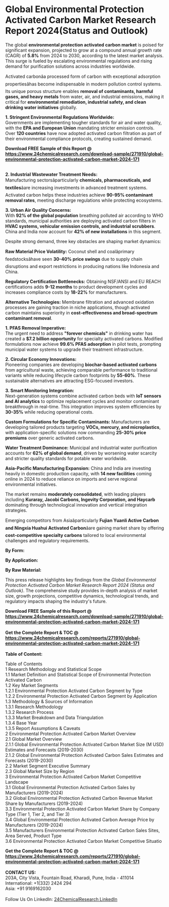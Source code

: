 <h1>Global Environmental Protection Activated Carbon Market Research Report 2024(Status and Outlook)</h1><p>The global <strong>environmental protection activated carbon market</strong> is poised for significant expansion, projected to grow at a compound annual growth rate (CAGR) of <strong>5.8%</strong> from 2024 to 2030, according to the latest market analysis. This surge is fueled by escalating environmental regulations and rising demand for purification solutions across industries worldwide.</p><p>Activated carbonâa processed form of carbon with exceptional adsorption propertiesâhas become indispensable in modern pollution control systems. Its unique porous structure enables <strong>removal of contaminants, harmful gases, and heavy metals</strong> from water, air, and industrial emissions, making it critical for <strong>environmental remediation, industrial safety, and clean drinking water initiatives</strong> globally.</p><p><strong>1. Stringent Environmental Regulations Worldwide:</strong><br>
Governments are implementing tougher standards for air and water quality, with the <strong>EPA and European Union</strong> mandating stricter emission controls. Over <strong>120 countries</strong> have now adopted activated carbon filtration as part of their environmental compliance protocols, creating sustained demand.</p><div><b>Download FREE Sample of this Report @ 
            <a href="https://www.24chemicalresearch.com/download-sample/271910/global-environmental-protection-activated-carbon-market-2024-171">
            https://www.24chemicalresearch.com/download-sample/271910/global-environmental-protection-activated-carbon-market-2024-171</a></b></div><br><p><strong>2. Industrial Wastewater Treatment Needs:</strong><br>
Manufacturing sectorsâparticularly <strong>chemicals, pharmaceuticals, and textiles</strong>âare increasing investments in advanced treatment systems. Activated carbon helps these industries achieve <strong>90-95% contaminant removal rates</strong>, meeting discharge regulations while protecting ecosystems.</p><p><strong>3. Urban Air Quality Concerns:</strong><br>
With <strong>92% of the global population</strong> breathing polluted air according to WHO standards, municipal authorities are deploying activated carbon filters in <strong>HVAC systems, vehicular emission controls, and industrial scrubbers</strong>. China and India now account for <strong>42% of new installations</strong> in this segment.</p><p>Despite strong demand, three key obstacles are shaping market dynamics:</p><p><strong>Raw Material Price Volatility:</strong> Coconut shell and coalâprimary feedstocksâhave seen <strong>30-40% price swings</strong> due to supply chain disruptions and export restrictions in producing nations like Indonesia and China.</p><p><strong>Regulatory Certification Bottlenecks:</strong> Obtaining NSF/ANSI and EU REACH certifications adds <strong>9-12 months</strong> to product development cycles and increases compliance costs by <strong>18-22%</strong> for manufacturers.</p><p><strong>Alternative Technologies:</strong> Membrane filtration and advanced oxidation processes are gaining traction in niche applications, though activated carbon maintains superiority in <strong>cost-effectiveness and broad-spectrum contaminant removal</strong>.</p><p><strong>1. PFAS Removal Imperative:</strong><br>
The urgent need to address <strong>"forever chemicals"</strong> in drinking water has created a <strong>$7.2 billion opportunity</strong> for specialty activated carbons. Modified formulations now achieve <strong>99.6% PFAS adsorption</strong> in pilot tests, prompting municipal water systems to upgrade their treatment infrastructure.</p><p><strong>2. Circular Economy Innovations:</strong><br>
Pioneering companies are developing <strong>biochar-based activated carbons</strong> from agricultural waste, achieving comparable performance to traditional variants while reducing lifecycle carbon footprints by <strong>55-60%</strong>. These sustainable alternatives are attracting ESG-focused investors.</p><p><strong>3. Smart Monitoring Integration:</strong><br>
Next-generation systems combine activated carbon beds with <strong>IoT sensors and AI analytics</strong> to optimize replacement cycles and monitor contaminant breakthrough in real-time. This integration improves system efficiencies by <strong>30-35%</strong> while reducing operational costs.</p><p><strong>Custom Formulations for Specific Contaminants:</strong> Manufacturers are developing tailored products targeting <strong>VOCs, mercury, and microplastics</strong>, with application-specific solutions now commanding <strong>25-30% price premiums</strong> over generic activated carbons.</p><p><strong>Water Treatment Dominance:</strong> Municipal and industrial water purification accounts for <strong>62% of global demand</strong>, driven by worsening water scarcity and stricter quality standards for potable water worldwide.</p><p><strong>Asia-Pacific Manufacturing Expansion:</strong> China and India are investing heavily in domestic production capacity, with <strong>14 new facilities</strong> coming online in 2024 to reduce reliance on imports and serve regional environmental initiatives.</p><p>The market remains <strong>moderately consolidated</strong>, with leading players including <strong>Kuraray, Jacobi Carbons, Ingevity Corporation, and Haycarb</strong> dominating through technological innovation and vertical integration strategies.</p><p>Emerging competitors from Asiaâparticularly <strong>Fujian Yuanli Active Carbon and Ningxia Huahui Activated Carbon</strong>âare gaining market share by offering <strong>cost-competitive specialty carbons</strong> tailored to local environmental challenges and regulatory requirements.</p><p><strong>By Form:</strong></p><p><strong>By Application:</strong></p><p><strong>By Raw Material:</strong></p><p>This press release highlights key findings from the <em>Global Environmental Protection Activated Carbon Market Research Report 2024 (Status and Outlook)</em>. The comprehensive study provides in-depth analysis of market size, growth projections, competitive dynamics, technological trends, and regulatory impacts shaping the industry's future.</p><div><b>Download FREE Sample of this Report @ 
            <a href="https://www.24chemicalresearch.com/download-sample/271910/global-environmental-protection-activated-carbon-market-2024-171">
            https://www.24chemicalresearch.com/download-sample/271910/global-environmental-protection-activated-carbon-market-2024-171</a></b></div><br><div><b>Get the Complete Report & TOC @ 
            <a href="https://www.24chemicalresearch.com/reports/271910/global-environmental-protection-activated-carbon-market-2024-171">
            https://www.24chemicalresearch.com/reports/271910/global-environmental-protection-activated-carbon-market-2024-171</a></b></div><br>
            <b>Table of Content:</b><p>Table of Contents<br />
1 Research Methodology and Statistical Scope<br />
1.1 Market Definition and Statistical Scope of Environmental Protection Activated Carbon<br />
1.2 Key Market Segments<br />
1.2.1 Environmental Protection Activated Carbon Segment by Type<br />
1.2.2 Environmental Protection Activated Carbon Segment by Application<br />
1.3 Methodology & Sources of Information<br />
1.3.1 Research Methodology<br />
1.3.2 Research Process<br />
1.3.3 Market Breakdown and Data Triangulation<br />
1.3.4 Base Year<br />
1.3.5 Report Assumptions & Caveats<br />
2 Environmental Protection Activated Carbon Market Overview<br />
2.1 Global Market Overview<br />
2.1.1 Global Environmental Protection Activated Carbon Market Size (M USD) Estimates and Forecasts (2019-2030)<br />
2.1.2 Global Environmental Protection Activated Carbon Sales Estimates and Forecasts (2019-2030)<br />
2.2 Market Segment Executive Summary<br />
2.3 Global Market Size by Region<br />
3 Environmental Protection Activated Carbon Market Competitive Landscape<br />
3.1 Global Environmental Protection Activated Carbon Sales by Manufacturers (2019-2024)<br />
3.2 Global Environmental Protection Activated Carbon Revenue Market Share by Manufacturers (2019-2024)<br />
3.3 Environmental Protection Activated Carbon Market Share by Company Type (Tier 1, Tier 2, and Tier 3)<br />
3.4 Global Environmental Protection Activated Carbon Average Price by Manufacturers (2019-2024)<br />
3.5 Manufacturers Environmental Protection Activated Carbon Sales Sites, Area Served, Product Type<br />
3.6 Environmental Protection Activated Carbon Market Competitive Situatio</p><div><b>Get the Complete Report & TOC @ 
            <a href="https://www.24chemicalresearch.com/reports/271910/global-environmental-protection-activated-carbon-market-2024-171">
            https://www.24chemicalresearch.com/reports/271910/global-environmental-protection-activated-carbon-market-2024-171</a></b></div><br><b>CONTACT US:</b><br>
            203A, City Vista, Fountain Road, Kharadi, Pune, India - 411014<br>
            International: +1(332) 2424 294<br>
            Asia: +91 9169162030 <br><br>
            Follow Us On LinkedIn: <a href="https://www.linkedin.com/company/24chemicalresearch/">24ChemicalResearch LinkedIn</a>